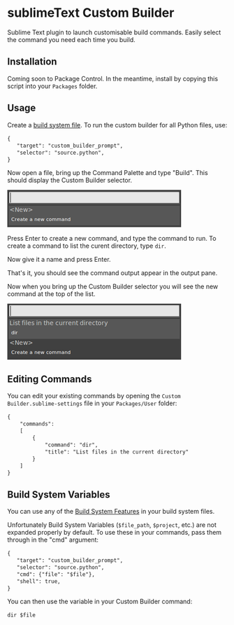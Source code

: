 sublimeText Custom Builder
======================

Sublime Text plugin to launch customisable build commands. Easily select the command you need each time you build.

Installation
------------

Coming soon to Package Control. In the meantime, install by copying this script into your ```Packages``` folder.

Usage
-----

Create a [build system file](http://docs.sublimetext.info/en/latest/file_processing/build_systems.html). 
To run the custom builder for all Python files, use:
```
{
   "target": "custom_builder_prompt",
   "selector": "source.python",
}
```

Now open a file, bring up the Command Palette and type "Build". This should display the Custom Builder selector.

![Empty Custom Builder selector](https://github.com/sneakypete81/images/raw/master/sublime_custom_builder_screenshot_empty.png)

Press Enter to create a new command, and type the command to run. 
To create a command to list the curent directory, type ```dir```.

Now give it a name and press Enter.

That's it, you should see the command output appear in the output pane.

Now when you bring up the Custom Builder selector you will see the new command at the top of the list.

![Custom Builder selector](https://github.com/sneakypete81/images/raw/master/sublime_custom_builder_screenshot_single.png)

Editing Commands
----------------

You can edit your existing commands by opening the ```Custom Builder.sublime-settings``` file in your ```Packages/User``` folder:

```
{
	"commands":
	[
		{
			"command": "dir",
			"title": "List files in the current directory"
		}
	]
}
```

Build System Variables
----------------------

You can use any of the [Build System Features](http://docs.sublimetext.info/en/latest/reference/build_systems.html) in your build system files.

Unfortunately Build System Variables (```$file_path```, ```$project```, etc.) are not expanded properly by default. To use these in your commands, pass them through in the "cmd" argument:

```
{
   "target": "custom_builder_prompt",
   "selector": "source.python",
   "cmd": {"file": "$file"},
   "shell": true,
}
```

You can then use the variable in your Custom Builder command:
```
dir $file
```

